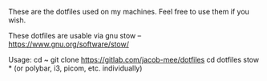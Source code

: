 These are the dotfiles used on my machines. Feel free to use them if you wish.

These dotfiles are usable via gnu stow – https://www.gnu.org/software/stow/

Usage: 
cd ~
git clone https://gitlab.com/jacob-mee/dotfiles
cd dotfiles
stow * (or polybar, i3, picom, etc. individually)